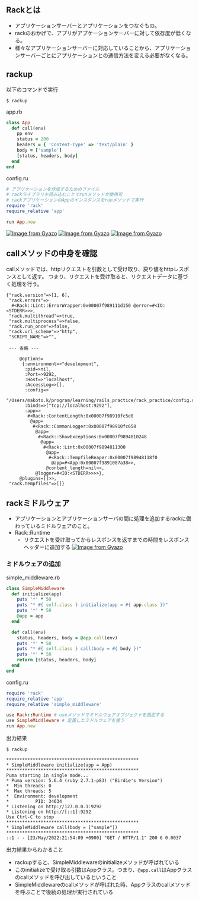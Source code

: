 ## Rackとは
- アプリケーションサーバーとアプリケーションをつなぐもの。
- rackのおかげで、アプリがアプケーションサーバーに対して依存度が低くなる。
- 様々なアプリケーションサーバーに対応していることから、アプリケーションサーバーごとにアプリケーションとの通信方法を変える必要がなくなる。
## rackup
以下のコマンドで実行
```
$ rackup
```
app.rb
```rb
class App
  def call(env)
    pp env
    status = 200
    headers = { 'Content-Type' => 'text/plain' }
    body = ['sample']
    [status, headers, body]
  end
end
```

config.ru
```ruby
# アプリケーションを作成するためのファイル
# rackライブラリを読み込むことでrunメソッドが使用可
# rackアプリケーションのAppのインスタンスをrunメソッドで実行
require 'rack'
require_relative 'app'

run App.new
```

[![Image from Gyazo](https://i.gyazo.com/131ce1260871b9665e807115d37fc84f.png)](https://gyazo.com/131ce1260871b9665e807115d37fc84f)
[![Image from Gyazo](https://i.gyazo.com/de3952d56235ba3912316ae1ed1cbcb0.png)](https://gyazo.com/de3952d56235ba3912316ae1ed1cbcb0)
[![Image from Gyazo](https://i.gyazo.com/60ce8096266a29a96c8091a5ad9d82d9.png)](https://gyazo.com/60ce8096266a29a96c8091a5ad9d82d9)

## callメソッドの中身を確認
callメソッドでは、httpリクエストを引数として受け取り、戻り値をhttpレスポンスとして返す。
つまり、リクエストを受け取ると、リクエストデータに基づく処理を行う。
```
{"rack.version"=>[1, 6],
 "rack.errors"=>
  #<Rack::Lint::ErrorWrapper:0x00007f989111d150 @error=#<IO:<STDERR>>>,
 "rack.multithread"=>true,
 "rack.multiprocess"=>false,
 "rack.run_once"=>false,
 "rack.url_scheme"=>"http",
 "SCRIPT_NAME"=>"",

 --- 省略 ---

     @options=
      {:environment=>"development",
       :pid=>nil,
       :Port=>9292,
       :Host=>"localhost",
       :AccessLog=>[],
       :config=>
        "/Users/makoto.k/program/learning/rails_practice/rack_practice/config.ru",
       :binds=>["tcp://localhost:9292"],
       :app=>
        #<Rack::ContentLength:0x00007f98910fc5e0
         @app=
          #<Rack::CommonLogger:0x00007f98910fc658
           @app=
            #<Rack::ShowExceptions:0x00007f9894810248
             @app=
              #<Rack::Lint:0x00007f9894811300
               @app=
                #<Rack::TempfileReaper:0x00007f98948118f0
                 @app=#<App:0x00007f9891087a38>>,
               @content_length=nil>>,
           @logger=#<IO:<STDERR>>>>},
     @plugins=[]>>,
 "rack.tempfiles"=>[]}
```

## rackミドルウェア
- アプリケーションとアプリケーションサーバの間に処理を追加するrackに備わっているミドルウェアのこと。
- Rack::Runtime
  - リクエストを受け取ってからレスポンスを返すまでの時間をレスポンスヘッダーに追加する
[![Image from Gyazo](https://i.gyazo.com/b50e60b5d843721fd9ce98ee1069faba.png)](https://gyazo.com/b50e60b5d843721fd9ce98ee1069faba)

### ミドルウェアの追加
simple_middleware.rb
```rb
class SimpleMiddleware
  def initialize(app)
    puts '*' * 50
    puts "* #{ self.class } initialize(app = #{ app.class })"
    puts '*' * 50
    @app = app
  end

  def call(env)
    status, headers, body = @app.call(env)
    puts '*' * 50
    puts "* #{ self.class } call(body = #{ body })"
    puts '*' * 50
    return [status, headers, body]
  end
end

```
config.ru
```rb
require 'rack'
require_relative 'app'
require_relative 'simple_middleware'

use Rack::Runtime # useメソッドでミドルウェアオブジェクトを指定する
use SimpleMiddleware # 定義したミドルウェアを使う
run App.new
```

出力結果
```terminal
$ rackup

**************************************************
* SimpleMiddleware initialize(app = App)
**************************************************
Puma starting in single mode...
* Puma version: 5.6.4 (ruby 2.7.1-p83) ("Birdie's Version")
*  Min threads: 0
*  Max threads: 5
*  Environment: development
*          PID: 34634
* Listening on http://127.0.0.1:9292
* Listening on http://[::1]:9292
Use Ctrl-C to stop
**************************************************
* SimpleMiddleware call(body = ["sample"])
**************************************************
::1 - - [23/May/2022:21:54:09 +0900] "GET / HTTP/1.1" 200 6 0.0037

```

出力結果からわかること
- rackupすると、SimpleMiddlewareのinitializeメソッドが呼ばれている
- このinitializeで受け取る引数はAppクラス。つまり、`@app.call`はAppクラスのcallメソッドを呼び出しているということ
- SimpleMiddlewareのcallメソッドが呼ばれた時、Appクラスのcallメソッドを呼ぶことで後続の処理が実行されている